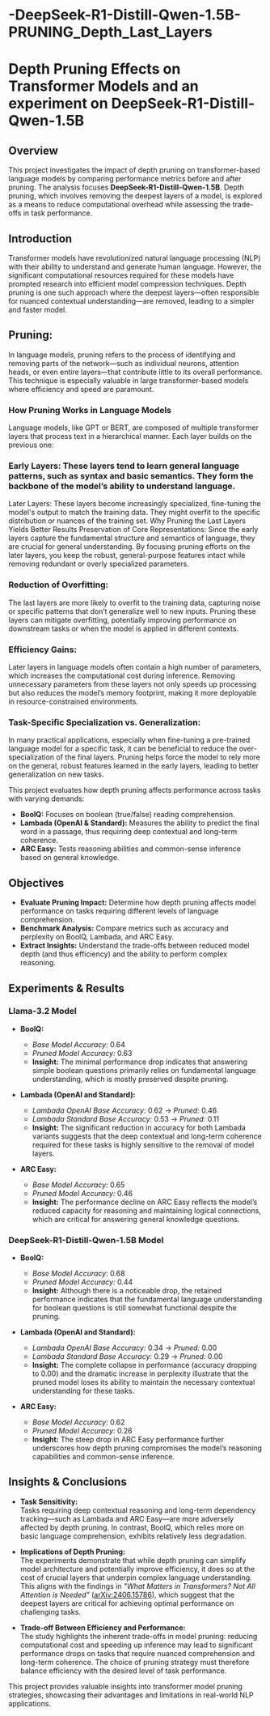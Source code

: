 # -DeepSeek-R1-Distill-Qwen-1.5B-PRUNING_Depth_Last_Layers
# Depth Pruning Effects on Transformer Models and an experiment on DeepSeek-R1-Distill-Qwen-1.5B

## Overview
This project investigates the impact of depth pruning on transformer-based language models by comparing performance metrics before and after pruning. The analysis focuses **DeepSeek-R1-Distill-Qwen-1.5B**. Depth pruning, which involves removing the deepest layers of a model, is explored as a means to reduce computational overhead while assessing the trade-offs in task performance.

## Introduction
Transformer models have revolutionized natural language processing (NLP) with their ability to understand and generate human language. However, the significant computational resources required for these models have prompted research into efficient model compression techniques. Depth pruning is one such approach where the deepest layers—often responsible for nuanced contextual understanding—are removed, leading to a simpler and faster model.

## Pruning:
In language models, pruning refers to the process of identifying and removing parts of the network—such as individual neurons, attention heads, or even entire layers—that contribute little to its overall performance. This technique is especially valuable in large transformer-based models where efficiency and speed are paramount.

### How Pruning Works in Language Models
Language models, like GPT or BERT, are composed of multiple transformer layers that process text in a hierarchical manner. Each layer builds on the previous one:

### Early Layers: These layers tend to learn general language patterns, such as syntax and basic semantics. They form the backbone of the model’s ability to understand language.
Later Layers: These layers become increasingly specialized, fine-tuning the model's output to match the training data. They might overfit to the specific distribution or nuances of the training set.
Why Pruning the Last Layers Yields Better Results
Preservation of Core Representations:
Since the early layers capture the fundamental structure and semantics of language, they are crucial for general understanding. By focusing pruning efforts on the later layers, you keep the robust, general-purpose features intact while removing redundant or overly specialized parameters.

### Reduction of Overfitting:
The last layers are more likely to overfit to the training data, capturing noise or specific patterns that don’t generalize well to new inputs. Pruning these layers can mitigate overfitting, potentially improving performance on downstream tasks or when the model is applied in different contexts.

### Efficiency Gains:
Later layers in language models often contain a high number of parameters, which increases the computational cost during inference. Removing unnecessary parameters from these layers not only speeds up processing but also reduces the model’s memory footprint, making it more deployable in resource-constrained environments.

### Task-Specific Specialization vs. Generalization:
In many practical applications, especially when fine-tuning a pre-trained language model for a specific task, it can be beneficial to reduce the over-specialization of the final layers. Pruning helps force the model to rely more on the general, robust features learned in the early layers, leading to better generalization on new tasks.

This project evaluates how depth pruning affects performance across tasks with varying demands:
- **BoolQ:** Focuses on boolean (true/false) reading comprehension.
- **Lambada (OpenAI & Standard):** Measures the ability to predict the final word in a passage, thus requiring deep contextual and long-term coherence.
- **ARC Easy:** Tests reasoning abilities and common-sense inference based on general knowledge.

## Objectives
- **Evaluate Pruning Impact:** Determine how depth pruning affects model performance on tasks requiring different levels of language comprehension.
- **Benchmark Analysis:** Compare metrics such as accuracy and perplexity on BoolQ, Lambada, and ARC Easy.
- **Extract Insights:** Understand the trade-offs between reduced model depth (and thus efficiency) and the ability to perform complex reasoning.

## Experiments & Results

### Llama-3.2 Model
- **BoolQ:**
  - *Base Model Accuracy:* 0.64  
  - *Pruned Model Accuracy:* 0.63  
  - **Insight:** The minimal performance drop indicates that answering simple boolean questions primarily relies on fundamental language understanding, which is mostly preserved despite pruning.

- **Lambada (OpenAI and Standard):**
  - *Lambada OpenAI Base Accuracy:* 0.62 → *Pruned:* 0.46  
  - *Lambada Standard Base Accuracy:* 0.53 → *Pruned:* 0.11  
  - **Insight:** The significant reduction in accuracy for both Lambada variants suggests that the deep contextual and long-term coherence required for these tasks is highly sensitive to the removal of model layers.

- **ARC Easy:**
  - *Base Model Accuracy:* 0.65  
  - *Pruned Model Accuracy:* 0.46  
  - **Insight:** The performance decline on ARC Easy reflects the model’s reduced capacity for reasoning and maintaining logical connections, which are critical for answering general knowledge questions.

### DeepSeek-R1-Distill-Qwen-1.5B Model
- **BoolQ:**
  - *Base Model Accuracy:* 0.68  
  - *Pruned Model Accuracy:* 0.44  
  - **Insight:** Although there is a noticeable drop, the retained performance indicates that the fundamental language understanding for boolean questions is still somewhat functional despite the pruning.

- **Lambada (OpenAI and Standard):**
  - *Lambada OpenAI Base Accuracy:* 0.34 → *Pruned:* 0.00  
  - *Lambada Standard Base Accuracy:* 0.29 → *Pruned:* 0.00  
  - **Insight:** The complete collapse in performance (accuracy dropping to 0.00) and the dramatic increase in perplexity illustrate that the pruned model loses its ability to maintain the necessary contextual understanding for these tasks.

- **ARC Easy:**
  - *Base Model Accuracy:* 0.62  
  - *Pruned Model Accuracy:* 0.26  
  - **Insight:** The steep drop in ARC Easy performance further underscores how depth pruning compromises the model’s reasoning capabilities and common-sense inference.

## Insights & Conclusions
- **Task Sensitivity:**  
  Tasks requiring deep contextual reasoning and long-term dependency tracking—such as Lambada and ARC Easy—are more adversely affected by depth pruning. In contrast, BoolQ, which relies more on basic language comprehension, exhibits relatively less degradation.

- **Implications of Depth Pruning:**  
  The experiments demonstrate that while depth pruning can simplify model architecture and potentially improve efficiency, it does so at the cost of crucial layers that underpin complex language understanding. This aligns with the findings in *"What Matters in Transformers? Not All Attention is Needed"* ([arXiv:2406.15786](https://arxiv.org/abs/2406.15786)), which suggest that the deepest layers are critical for achieving optimal performance on challenging tasks.

- **Trade-off Between Efficiency and Performance:**  
  The study highlights the inherent trade-offs in model pruning: reducing computational cost and speeding up inference may lead to significant performance drops on tasks that require nuanced comprehension and long-term coherence. The choice of pruning strategy must therefore balance efficiency with the desired level of task performance.

This project provides valuable insights into transformer model pruning strategies, showcasing their advantages and limitations in real-world NLP applications.


